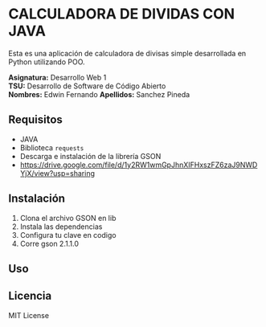 # CALCULADORA DE DIVIDAS CON JAVA

Esta es una aplicación de calculadora de divisas simple desarrollada en Python utilizando POO.

**Asignatura:** Desarrollo Web 1  
**TSU:** Desarrollo de Software de Código Abierto  
**Nombres:** Edwin Fernando
**Apellidos:** Sanchez Pineda 

## Requisitos

- JAVA
- Biblioteca `requests`
- Descarga e instalación de la librería GSON
- https://drive.google.com/file/d/1y2RW1wmGpJhnXIFHxszFZ6zaJ9NWDYjX/view?usp=sharing

## Instalación

1. Clona el archivo GSON en lib
2. Instala las dependencias 
3. Configura tu clave en codigo
4. Corre gson 2.1.1.0

## Uso

## Licencia

MIT License
